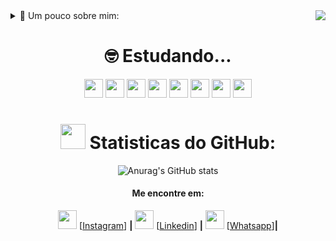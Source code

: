 <img align="right" src="http://views.whatilearened.today/views/github/MarcosEdsonAnerio/views.svg"/>



<div>
<details>  
<summary> 🧑 Um pouco sobre mim:</summary>
 
#    
**Olá, prazer, me chamo Marcos👍**
 
 Eu atualmente estou estudando Analise E Desenvolvimento De Sistemas na: [**Instituto Federal de Rondonia(Ifro)-Campus Ji-Parana**](https://portal.ifro.edu.br/ji-parana)

 **Atualmente estou no primeiro periodo, nas quais as materias são:**
 
- Algoritimos e Logica de Progamação 1
- Arquitetura e Organização de Computadores
- Engenharia de Requisitos
- Fundamentos de Tecnologia da Informação
- Matematica Computacional
</div>

<div align="center">
  
 # 🤓 Estudando...

<code><img height="30" src="https://cdn.jsdelivr.net/gh/devicons/devicon/icons/visualstudio/visualstudio-plain.svg" /></code>
<code><img height="30" src="https://cdn.jsdelivr.net/gh/devicons/devicon/icons/c/c-original.svg" /></code>
<code><img height="30" src="https://cdn.jsdelivr.net/gh/devicons/devicon/icons/csharp/csharp-original.svg" /></code>
<code><img height="30" src="https://cdn.jsdelivr.net/gh/devicons/devicon/icons/cplusplus/cplusplus-original.svg" /></code>
<code><img height="30" src="https://cdn.jsdelivr.net/gh/devicons/devicon/icons/javascript/javascript-original.svg" /></code>
<code><img height="30" src="https://cdn.jsdelivr.net/gh/devicons/devicon/icons/python/python-original.svg" /></code>
<code><img height="30" src="https://cdn.jsdelivr.net/gh/devicons/devicon/icons/android/android-original.svg" /></code>
<code><img height="30" src="https://cdn.jsdelivr.net/gh/devicons/devicon/icons/rstudio/rstudio-original.svg" /></code>

# <img height="40" src="https://cdn-icons-png.flaticon.com/512/25/25231.png"/> Statisticas do GitHub:
![Anurag's GitHub stats](https://github-readme-stats.vercel.app/api?username=MarcosEdsonAnerio&show_icons=true&theme=midnight-purple)

#### Me encontre em:

<img height="30" src="https://cdn-icons-png.flaticon.com/512/87/87390.png"/> [[Instagram](https://www.instagram.com/marcosedsonanerio/)] **|** 
<img height="30" src="https://cdn.icon-icons.com/icons2/2428/PNG/512/linkedin_black_logo_icon_147114.png"/> [[Linkedin](https://www.linkedin.com/in/marcos-edson-336950248/)] **|** 
<img height="30" src="http://brilhoceleste.com.br/wp-content/uploads/2020/05/whats-1.png"/> [[Whatsapp](https://api.whatsapp.com/send?phone=556993591115)]**|**
</div>

